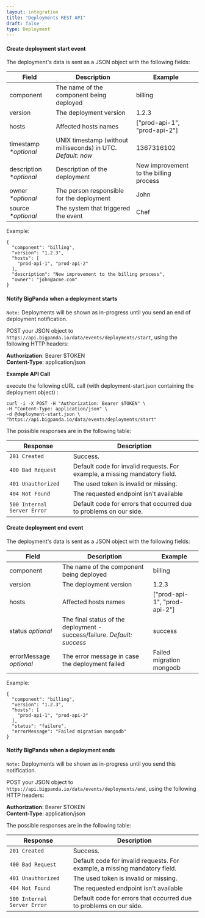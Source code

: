 ```yaml
---
layout: integration 
title: "Deployments REST API"
draft: false
type: Deployment
---
```


#### Create deployment start event
The deployment's data is sent as a JSON object with the following fields:

|Field|Description|Example|
|-----|-----------|-------|
|component|The name of the component being deployed|billing|
|version|The deployment version|1.2.3|
|hosts|Affected hosts names|["prod-api-1", "prod-api-2"]|
|timestamp *\*optional*|UNIX timestamp (without milliseconds) in UTC. *Default: now*|1367316102|
|description *\*optional*|Description of the deployment|New improvement to the billing process|
|owner *\*optional*|The person responsible for the deployment|John|
|source *\*optional*|The system that triggered the event|Chef|

Example:

    {
      "component": "billing",
      "version": "1.2.3",
      "hosts": [
        "prod-api-1", "prod-api-2"
      ],
      "description": "New improvement to the billing process",
      "owner": "john@acme.com"
    }

<!-- section-separator -->

#### Notify BigPanda when a deployment starts

`Note:` Deployments will be shown as in-progress until you send an end of deployment notification.

POST your JSON object to `https://api.bigpanda.io/data/events/deployments/start`, using the following HTTP headers:

**Authorization**: Bearer $TOKEN  
**Content-Type**: application/json  

**Example API Call**

execute the following cURL call (with deployment-start.json containing the deployment object) :

    curl -i -X POST -H "Authorization: Bearer $TOKEN" \
    -H "Content-Type: application/json" \
    -d @deployment-start.json \
    "https://api.bigpanda.io/data/events/deployments/start"

The possible responses are in the following table:

|Response|Description|
|--------|-----------|
|`201 Created`|Success.  |
|`400 Bad Request`|Default code for invalid requests. For example, a missing mandatory field.|
|`401 Unauthorized`|The used token is invalid or missing.|
|`404 Not Found`|The requested endpoint isn't available|
|`500 Internal Server Error`|Default code for errors that occurred due to problems on our side.|

<!-- section-separator -->

#### Create deployment end event
The deployment's data is sent as a JSON object with the following fields:

|Field|Description|Example|
|-----|-----------|-------|
|component|The name of the component being deployed|billing|
|version|The deployment version|1.2.3|
|hosts|Affected hosts names|["prod-api-1", "prod-api-2"]|
|status *optional*|The final status of the deployment - success/failure. *Default: success*|success|
|errorMessage *optional*|The error message in case the deployment failed|Failed migration mongodb

Example:

    {
      "component": "billing",
      "version": "1.2.3",
      "hosts": [
        "prod-api-1", "prod-api-2"
      ],
      "status": "failure",
      "errorMessage": "Failed migration mongodb"
    }

<!-- section-separator -->

#### Notify BigPanda when a deployment ends

`Note:` Deployments will be shown as in-progress until you send this notification.

POST your JSON object to `https://api.bigpanda.io/data/events/deployments/end`, using the following HTTP headers:

**Authorization**: Bearer $TOKEN  
**Content-Type**: application/json  

The possible responses are in the following table:

|Response|Description|
|--------|-----------|
|`201 Created`|Success.  |
|`400 Bad Request`|Default code for invalid requests. For example, a missing mandatory field.|
|`401 Unauthorized`|The used token is invalid or missing.|
|`404 Not Found`|The requested endpoint isn't available|
|`500 Internal Server Error`|Default code for errors that occurred due to problems on our side.|
